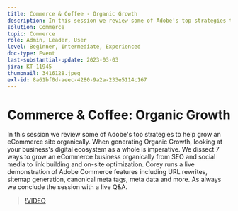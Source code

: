 ```yaml
---
title: Commerce & Coffee - Organic Growth
description: In this session we review some of Adobe's top strategies to help grow an eCommerce site organically. When generating Organic Growth, looking at your business's digital ecosystem as a whole is imperative. We dissect 7 ways to grow an eCommerce business organically from SEO and social media to link building and on-site optimization. Corey runs a live demonstration of Adobe Commerce features including URL rewrites, sitemap generation, canonical meta tags, meta data and more. As always we conclude the session with a live Q&A.
solution: Commerce
topic: Commerce
role: Admin, Leader, User
level: Beginner, Intermediate, Experienced
doc-type: Event
last-substantial-update: 2023-03-03
jira: KT-11945
thumbnail: 3416128.jpeg
exl-id: 8a61bf0d-aeec-4280-9a2a-233e5114c167
---
```

# Commerce & Coffee: Organic Growth

In this session we review some of Adobe's top strategies to help grow an eCommerce site organically. When generating Organic Growth, looking at your business's digital ecosystem as a whole is imperative. We dissect 7 ways to grow an eCommerce business organically from SEO and social media to link building and on-site optimization. Corey runs a live demonstration of Adobe Commerce features including URL rewrites, sitemap generation, canonical meta tags, meta data and more. As always we conclude the session with a live Q&A.

>[!VIDEO](https://video.tv.adobe.com/v/3416128/?quality=12&learn=on)

